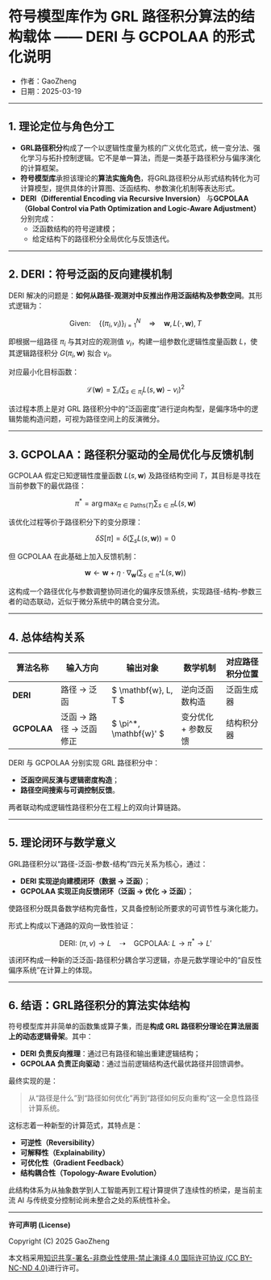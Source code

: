 # **符号模型库作为 GRL 路径积分算法的结构载体 —— DERI 与 GCPOLAA 的形式化说明**

- 作者：GaoZheng
- 日期：2025-03-19

---

## **1. 理论定位与角色分工**

- **GRL路径积分**构成了一个以逻辑性度量为核的广义优化范式，统一变分法、强化学习与拓扑控制逻辑。它不是单一算法，而是一类基于路径积分与偏序演化的计算框架。
- **符号模型库**承担该理论的**算法实施角色**，将GRL路径积分从形式结构转化为可计算模型，提供具体的计算图、泛函结构、参数演化机制等表达形式。
- **DERI（Differential Encoding via Recursive Inversion）** 与**GCPOLAA（Global Control via Path Optimization and Logic-Aware Adjustment）** 分别完成：
  - 泛函数结构的符号逆建模；
  - 给定结构下的路径积分全局优化与反馈迭代。

---

## **2. DERI：符号泛函的反向建模机制**

DERI 解决的问题是：**如何从路径-观测对中反推出作用泛函结构及参数空间**。其形式逻辑为：

$$
\text{Given:} \quad \{(\pi_i, v_i)\}_{i=1}^N \quad \Rightarrow \quad \mathbf{w}, L(\cdot,\mathbf{w}), T
$$

即根据一组路径 $\pi_i$ 与其对应的观测值 $v_i$，构建一组参数化逻辑性度量函数 $L$，使其逻辑路径积分 $G(\pi_i, \mathbf{w})$ 拟合 $v_i$。

对应最小化目标函数：

$$
\mathcal{L}(\mathbf{w}) = \sum_i \left( \sum_{s \in \pi_i} L(s, \mathbf{w}) - v_i \right)^2
$$

该过程本质上是对 GRL 路径积分中的“泛函密度”进行逆向构型，是偏序场中的逻辑势能构造问题，可视为路径空间上的反演微分。

---

## **3. GCPOLAA：路径积分驱动的全局优化与反馈机制**

GCPOLAA 假定已知逻辑性度量函数 $L(s, \mathbf{w})$ 及路径结构空间 $T$，其目标是寻找在当前参数下的最优路径：

$$
\pi^* = \arg\max_{\pi \in \text{Paths}(T)} \sum_{s \in \pi} L(s, \mathbf{w})
$$

该优化过程等价于路径积分下的变分原理：

$$
\delta S[\pi] = \delta \left( \sum_s L(s, \mathbf{w}) \right) = 0
$$

但 GCPOLAA 在此基础上加入反馈机制：

$$
\mathbf{w} \leftarrow \mathbf{w} + \eta \cdot \nabla_{\mathbf{w}} \left( \sum_{s \in \pi^*} L(s, \mathbf{w}) \right)
$$

这构成一个路径优化与参数调整协同进化的偏序反馈系统，实现路径-结构-参数三者的动态联动，近似于微分系统中的耦合变分流。

---

## **4. 总体结构关系**

| 算法名称 | 输入方向 | 输出对象 | 数学机制 | 对应路径积分位置 |
|----------|----------|----------|-----------|------------------|
| **DERI** | 路径 → 泛函 | $ \mathbf{w}, L, T $ | 逆向泛函数构造 | 泛函生成器 |
| **GCPOLAA** | 泛函 → 路径 → 泛函修正 | $ \pi^*, \mathbf{w}' $ | 变分优化 + 参数反馈 | 结构积分器 |

DERI 与 GCPOLAA 分别实现 GRL 路径积分中：
- **泛函空间反演与逻辑密度构造**；
- **路径空间搜索与可调控制反馈**。

两者联动构成逻辑性路径积分在工程上的双向计算链路。

---

## **5. 理论闭环与数学意义**

GRL路径积分以“路径-泛函-参数-结构”四元关系为核心，通过：

- **DERI 实现逆向建模闭环（数据 → 泛函）**；
- **GCPOLAA 实现正向反馈闭环（泛函 → 优化 → 泛函）**；

使路径积分既具备数学结构完备性，又具备控制论所要求的可调节性与演化能力。  

形式上构成以下通路的双向一致性验证：

$$
\text{DERI: } (\pi, v) \rightarrow L \quad \dashrightarrow \quad \text{GCPOLAA: } L \rightarrow \pi^* \rightarrow L'
$$

该闭环构成一种新的泛泛函-路径积分耦合学习逻辑，亦是元数学理论中的“自反性偏序系统”在计算上的体现。

---

## **6. 结语：GRL路径积分的算法实体结构**

符号模型库并非简单的函数集或算子集，而是**构成 GRL 路径积分理论在算法层面上的动态逻辑骨架**。其中：

- **DERI 负责反向推理**：通过已有路径和输出重建逻辑结构；
- **GCPOLAA 负责正向驱动**：通过当前逻辑结构迭代最优路径并回馈调参。

最终实现的是：  
> 从“路径是什么”到“路径如何优化”再到“路径如何反向重构”这一全息性路径计算系统。

这标志着一种新型的计算范式，其特点是：
- **可逆性（Reversibility）**  
- **可解释性（Explainability）**  
- **可优化性（Gradient Feedback）**  
- **结构耦合性（Topology-Aware Evolution）**

此结构体系为从抽象数学到人工智能再到工程计算提供了连续性的桥梁，是当前主流 AI 与传统变分控制论尚未整合之处的系统性补全。

---

**许可声明 (License)**

Copyright (C) 2025 GaoZheng 

本文档采用[知识共享-署名-非商业性使用-禁止演绎 4.0 国际许可协议 (CC BY-NC-ND 4.0)](https://creativecommons.org/licenses/by-nc-nd/4.0/deed.zh-Hans)进行许可。
